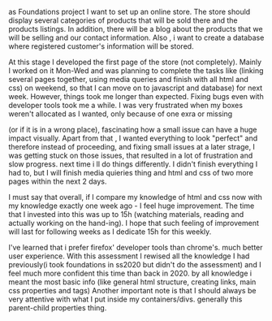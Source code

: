 as Foundations project I want to set up an online store.
The store should display several categories of products that will be sold there and the products listings. In addition, there will be a blog about the products that we will be selling and our contact information. Also , i want to create a database where registered customer's information will be stored. 

At this stage I developed the first page of the store (not completely). Mainly I worked on it Mon-Wed and was planning to complete the tasks like (linking several pages together, using media queries and finish with all html and css) on weekend, so that I can move on to javascript and database) for next week. However, things took me longer than expected. Fixing bugs even with developer tools took me a while. I was very frustrated when my boxes weren't allocated as I wanted, only because of one exra or missing <div> (or if it is in a wrong place), fascinating how a small issue can have a huge impact visually. Apart from that , I wanted everything to look "perfect" and therefore instead of proceeding, and fixing small issues at a later strage, I was getting stuck on those issues, that resulted in a lot of frustration and slow progress. next time i ll do things differently.  I didn't finish everything I had to, but I will finish media quieries thing and html and css of two more pages within the next 2 days. 

I must say that overall, if I compare my knowledge of html and css now with my knowledge exactly one week ago - I feel huge improvement. The time that I invested into this was up to 15h (watching materials, reading and actually working on the hand-ing). I hope that such feeling of improvement will last for following weeks as I dedicate 15h for this weekly. 

I've learned that i prefer firefox' developer tools than chrome's. much better user experience.
With this assessment I rewised all the knowledge I had previously(i took foundations in ss2020 but didn't do the assessment) and I feel much more confident this time than back in 2020. by all knowledge i meant the most basic info (like general html structure, creating links, main css properties and tags)
Another important note is that I should always be very attentive with what I put inside my containers/divs. generally this parent-child properties thing.


